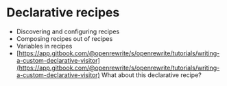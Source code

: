 # Declarative recipes

* Discovering and configuring recipes
* Composing recipes out of recipes
* Variables in recipes
* [https://app.gitbook.com/@openrewrite/s/openrewrite/tutorials/writing-a-custom-declarative-visitor](https://app.gitbook.com/@openrewrite/s/openrewrite/tutorials/writing-a-custom-declarative-visitor) What about this declarative recipe?



